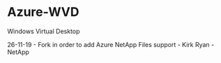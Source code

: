# Azure-WVD
Windows Virtual Desktop

26-11-19 - Fork in order to add Azure NetApp Files support - Kirk Ryan - NetApp
